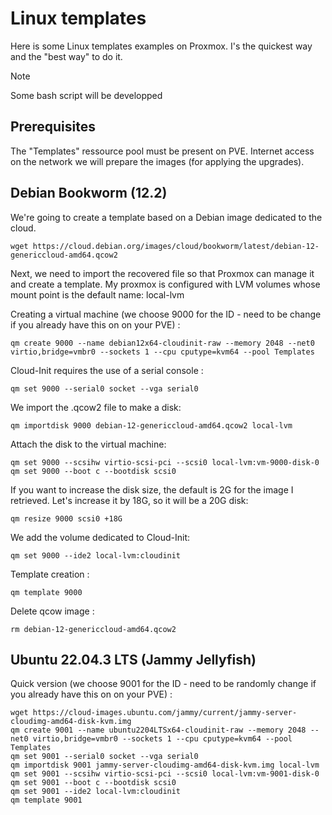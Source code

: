 # Linux templates

Here is some Linux templates examples on Proxmox. I's the quickest way and the "best way" to do it.

> [!NOTE]
> Some bash script will be developped

## Prerequisites

The "Templates" ressource pool must be present on PVE.
Internet access on the network we will prepare the images (for applying the upgrades).

## Debian Bookworm (12.2)

We're going to create a template based on a Debian image dedicated to the cloud.

```
wget https://cloud.debian.org/images/cloud/bookworm/latest/debian-12-genericcloud-amd64.qcow2
```

Next, we need to import the recovered file so that Proxmox can manage it and create a template. My proxmox is configured with LVM volumes whose mount point is the default name: local-lvm

Creating a virtual machine (we choose 9000 for the ID - need to be change if you already have this on on your PVE) :
```
qm create 9000 --name debian12x64-cloudinit-raw --memory 2048 --net0 virtio,bridge=vmbr0 --sockets 1 --cpu cputype=kvm64 --pool Templates
```

Cloud-Init requires the use of a serial console :
```
qm set 9000 --serial0 socket --vga serial0
```
We import the .qcow2 file to make a disk:
```
qm importdisk 9000 debian-12-genericcloud-amd64.qcow2 local-lvm
```
Attach the disk to the virtual machine:
```
qm set 9000 --scsihw virtio-scsi-pci --scsi0 local-lvm:vm-9000-disk-0
qm set 9000 --boot c --bootdisk scsi0
```

If you want to increase the disk size, the default is 2G for the image I retrieved. Let's increase it by 18G, so it will be a 20G disk:
```
qm resize 9000 scsi0 +18G
```

We add the volume dedicated to Cloud-Init:
```
qm set 9000 --ide2 local-lvm:cloudinit
```

Template creation :
```
qm template 9000
```

Delete qcow image :
```
rm debian-12-genericcloud-amd64.qcow2
```

## Ubuntu 22.04.3 LTS (Jammy Jellyfish)

Quick version (we choose 9001 for the ID - need to be randomly change if you already have this on on your PVE) :

```
wget https://cloud-images.ubuntu.com/jammy/current/jammy-server-cloudimg-amd64-disk-kvm.img
qm create 9001 --name ubuntu2204LTSx64-cloudinit-raw --memory 2048 --net0 virtio,bridge=vmbr0 --sockets 1 --cpu cputype=kvm64 --pool Templates
qm set 9001 --serial0 socket --vga serial0
qm importdisk 9001 jammy-server-cloudimg-amd64-disk-kvm.img local-lvm
qm set 9001 --scsihw virtio-scsi-pci --scsi0 local-lvm:vm-9001-disk-0
qm set 9001 --boot c --bootdisk scsi0
qm set 9001 --ide2 local-lvm:cloudinit
qm template 9001
```
